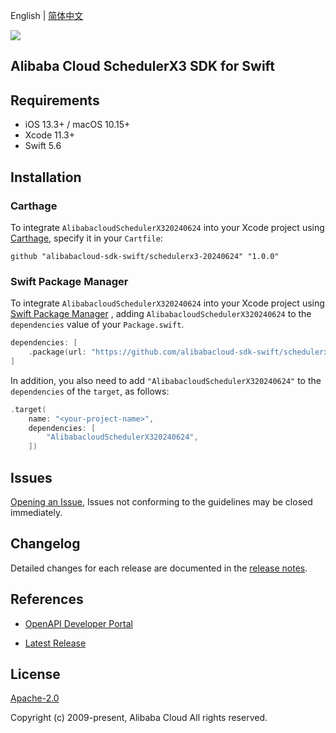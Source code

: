English | [简体中文](README-CN.md)

![](https://aliyunsdk-pages.alicdn.com/icons/AlibabaCloud.svg)

## Alibaba Cloud SchedulerX3 SDK for Swift

## Requirements

- iOS 13.3+ / macOS 10.15+
- Xcode 11.3+
- Swift 5.6

## Installation

### Carthage

To integrate `AlibabacloudSchedulerX320240624` into your Xcode project using [Carthage](https://github.com/Carthage/Carthage), specify it in your `Cartfile`:

```ogdl
github "alibabacloud-sdk-swift/schedulerx3-20240624" "1.0.0"
```

### Swift Package Manager

To integrate `AlibabacloudSchedulerX320240624` into your Xcode project using [Swift Package Manager](https://swift.org/package-manager/) , adding `AlibabacloudSchedulerX320240624` to the `dependencies` value of your `Package.swift`.

```swift
dependencies: [
    .package(url: "https://github.com/alibabacloud-sdk-swift/schedulerx3-20240624.git", from: "1.0.0")
]
```

In addition, you also need to add `"AlibabacloudSchedulerX320240624"` to the `dependencies` of the `target`, as follows:

```swift
.target(
    name: "<your-project-name>",
    dependencies: [
        "AlibabacloudSchedulerX320240624",
    ])
```

## Issues

[Opening an Issue](https://github.com/alibabacloud-sdk-swift/schedulerx3-20240624/issues/new), Issues not conforming to the guidelines may be closed immediately.

## Changelog

Detailed changes for each release are documented in the [release notes](./ChangeLog.txt).

## References

* [OpenAPI Developer Portal](https://next.api.alibabacloud.com/home)
- [Latest Release](https://github.com/alibabacloud-sdk-swift/schedulerx3-20240624)

## License

[Apache-2.0](http://www.apache.org/licenses/LICENSE-2.0)

Copyright (c) 2009-present, Alibaba Cloud All rights reserved.
